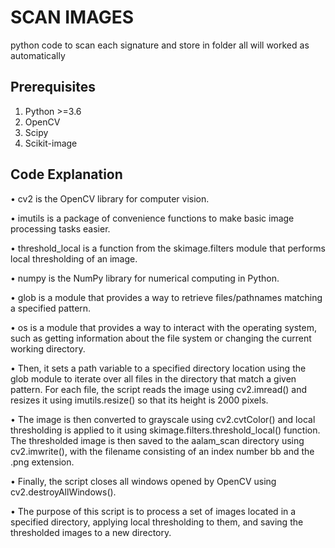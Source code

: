 # SCAN IMAGES

python code to scan each signature and store in folder all will worked as automatically 

## Prerequisites
1. Python >=3.6
2. OpenCV
3. Scipy 
4. Scikit-image

## Code Explanation

•	 cv2 is the OpenCV library for computer vision.

•	 imutils is a package of convenience functions to make basic image processing tasks easier.

•	 threshold_local is a function from the skimage.filters module that performs local thresholding of an image.

•	 numpy is the NumPy library for numerical computing in Python.

•	 glob is a module that provides a way to retrieve files/pathnames matching a specified pattern.

•	 os is a module that provides a way to interact with the operating system, such as getting information about the file system or changing the current working directory.

• Then, it sets a path variable to a specified directory location using the glob module to iterate over all files in the directory that match a given pattern. For each file, the script reads the image using cv2.imread() and resizes it using imutils.resize() so that its height is 2000 pixels.

• The image is then converted to grayscale using cv2.cvtColor() and local thresholding is applied to it using skimage.filters.threshold_local() function. The thresholded image is then saved to the aalam_scan directory using cv2.imwrite(), with the filename consisting of an index number bb and the .png extension.

• Finally, the script closes all windows opened by OpenCV using cv2.destroyAllWindows().

• The purpose of this script is to process a set of images located in a specified directory, applying local thresholding to them, and saving the thresholded images to a new directory.




